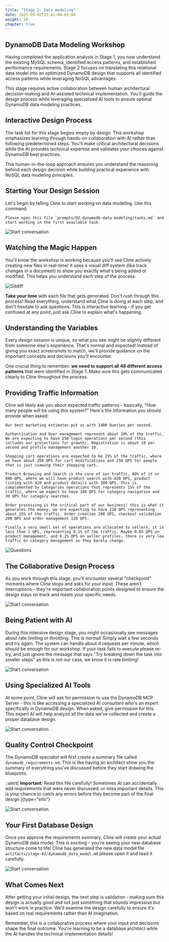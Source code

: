 ```yaml
---
title: "Stage 2: Data modeling"
date: 2025-09-02T15:41:04-05:00
weight: 30
chapter: true
---
```


## DynamoDB Data Modeling Workshop

Having completed the application analysis in Stage 1, you now understand the existing MySQL schema, identified access patterns, and established performance requirements. Stage 2 focuses on translating this relational data model into an optimized DynamoDB design that supports all identified access patterns while leveraging NoSQL advantages.

This stage requires active collaboration between human architectural decision-making and AI-assisted technical implementation. You'll guide the design process while leveraging specialized AI tools to ensure optimal DynamoDB data modeling practices.

## Interactive Design Process

The task list for this stage begins empty by design. This workshop emphasizes learning through hands-on collaboration with AI rather than following predetermined steps. You'll make critical architectural decisions while the AI provides technical expertise and validates your choices against DynamoDB best practices.

This human-in-the-loop approach ensures you understand the reasoning behind each design decision while building practical experience with NoSQL data modeling principles.

## Starting Your Design Session

Let's begin by telling Cline to start working on data modeling. Use this command:

```shell
Please open this file `prompts/02-dynamodb-data-modeling/tasks.md` and start working in the first available task.
```

![Start conversation](/static/images/modernizr/2/stage02-01.png)

## Watching the Magic Happen

You'll know the workshop is working because you'll see Cline actively creating new files in real-time! It uses a visual diff system (like track changes in a document) to show you exactly what's being added or modified. This helps you understand each step of the process.

![Gitdiff](/static/images/modernizr/2/stage02-02.png)

**Take your time** with each file that gets generated. Don't rush through this process! Read everything, understand what Cline is doing at each step, and don't hesitate to ask questions. This is interactive learning - if you get confused at any point, just ask Cline to explain what's happening.

## Understanding the Variables

Every design session is unique, so what you see might be slightly different from someone else's experience. That's normal and expected! Instead of giving you exact screenshots to match, we'll provide guidance on the important concepts and decisions you'll encounter.

One crucial thing to remember: **we need to support all 48 different access patterns** that were identified in Stage 1. Make sure this gets communicated clearly to Cline throughout the process.

## Providing Traffic Information

Cline will likely ask you about expected traffic patterns - basically, "How many people will be using this system?" Here's the information you should provide when asked:

```shell
Our best marketing estimates put us with 1400 Queries per second. 

Authentication and User management represent about 20% of the traffic, We are expecting to have 250 login operations per second (this includes our projections for growth), Registration is about 10 per second and profile management another 10.

Shopping cart operations are expected to be 25% of the traffic, where we have about 350 QPS for cart modifications and 250 QPS for people that is just viewing their shopping cart. 

Product Browsing and Search is the core of our traffic, 60% of it or 840 QPS, where we will have product search with 420 QPS, product listing with 420 and product details with 200 QPS. This is complemented by Categories operations that represents 15% of the traffic, where we expect to have 180 QPS for category navigation and 30 QPS for category searches. 

Order processing is the critical part of our business! this is what it generates the money, we are expecting to have 220 QPS representing about 15% of the traffic. Order creation 200 QPS, checkout validation 200 QPS and order management 120 QPS. 

Finally a very small set of operations are allocated to sellers, it is less than 1 QPS, representing 0.1% of the traffic. Maybe 0.05 QPS on product management, and 0.25 QPS on seller profiles, there is very low traffic on category management as they barely change.
```

![Questions](/static/images/modernizr/2/stage02-03.png)

## The Collaborative Design Process

As you work through this stage, you'll encounter several "checkpoint" moments where Cline stops and asks for your input. These aren't interruptions - they're important collaboration points designed to ensure the design stays on track and meets your specific needs.

![Start conversation](/static/images/modernizr/2/stage02-05.png)

## Being Patient with AI

During this intensive design stage, you might occasionally see messages about rate limiting or throttling. This is normal! Simply wait a few seconds and try again. The system can handle about 4 requests per minute, which should be enough for our workshop. If your task fails to execute please re-try, and just ignore the message that says "Try breaking down the task into smaller steps" as this is not our case, we know it is rate limiting!

![Start conversation](/static/images/modernizr/2/stage02-06.png)

## Using Specialized AI Tools

At some point, Cline will ask for permission to use the DynamoDB MCP Server - this is like accessing a specialized AI consultant who's an expert specifically in DynamoDB design. When asked, give permission for this. This expert AI will help analyze all the data we've collected and create a proper database design.

![Start conversation](/static/images/modernizr/2/stage02-07.png)

## Quality Control Checkpoint

The DynamoDB specialist will first create a summary file called `dynamodb_requirements.md`. This is like having an architect show you the summary of everything you've discussed before they start drawing the blueprints.

::alert[ **Important:** Read this file carefully! Sometimes AI can accidentally add requirements that were never discussed, or miss important details. This is your chance to catch any errors before they become part of the final design.]{type="info"}

![Start conversation](/static/images/modernizr/2/stage02-08.png)

## Your First Database Design

Once you approve the requirements summary, Cline will create your actual DynamoDB data model. This is exciting - you're seeing your new database structure come to life! Cline has generated the new data model file `artifacts/stage-02/dynamodb_data_model.md` please open it and read it carefully.

![Start conversation](/static/images/modernizr/2/stage02-09.png)

## What Comes Next

After getting your initial design, the next step is validation - making sure this design is actually good and not just something that sounds impressive but won't work in practice. We'll examine the design carefully to ensure it's based on real requirements rather than AI imagination.

Remember, this is a collaborative process where your input and decisions shape the final outcome. You're learning to be a database architect while the AI handles the technical implementation details!
